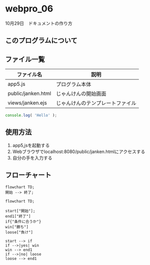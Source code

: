 # webpro_06
10月29日　ドキュメントの作り方
## このプログラムについて
## ファイル一覧
ファイル名|説明
-|-
app5.js|プログラム本体
public/janken.html|じゃんけんの開始画面
views/janken.ejs|じゃんけんのテンプレートファイル
```javascript
console.log( 'Hello' );
```
## 使用方法
1. app5,jsを起動する
1. Webブラウザでlocalhost:8080/public/janken.htmlにアクセスする
1. 自分の手を入力する

## フローチャート
```mermaid
flowchart TD;
開始 --> 終了;
```

```mermaid
flowchart TD;

start["開始"];
end1["終了"]
if{"条件に合うか"}
win["勝ち"]
loose["負け"]

start --> if
if -->|yes| win
win --> end1
if -->|no| loose
loose --> end1
```
